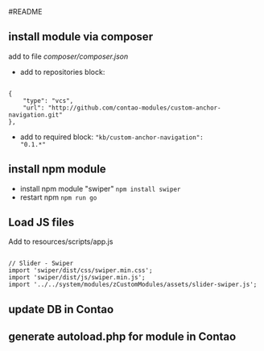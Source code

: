 #README

## install module via composer

add to file *composer/composer.json*

- add to repositories block:   
<code>
{   
	"type": "vcs",   
	"url": "http://github.com/contao-modules/custom-anchor-navigation.git"   
},   
</code>   

- add to required block:
<code>"kb/custom-anchor-navigation": "0.1.*"</code>

## install npm module

- install npm module "swiper" <code>npm install swiper</code>
- restart npm <code>npm run go</code>

## Load JS files
Add to resources/scripts/app.js

<code>
// Slider - Swiper   
import 'swiper/dist/css/swiper.min.css';   
import 'swiper/dist/js/swiper.min.js';   
import '../../system/modules/zCustomModules/assets/slider-swiper.js';   
</code>

## update DB in Contao
## generate autoload.php for module in Contao